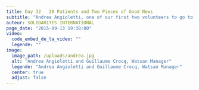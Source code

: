 ```yaml
---
title: Day 32   20 Patients and Two Pieces of Good News
subtitle: "Andrea Angioletti, one of our first two volunteers to go to Sierra Leone, is back in France..."
auteur: SOLIDARITES INTERNATIONAL
page_date: "2015-09-13 19:38:00"
video:
  code_embed_de_la_video: ""
  legende: ""
image:
  image_path: /uploads/andrea.jpg
  alt: "Andrea Angioletti and Guillaume Crocq, Watsan Manager"
  legende: "Andrea Angioletti and Guillaume Crocq, Watsan Manager"
  center: true
  adjust: false
---
```

